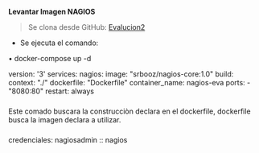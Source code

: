 **Levantar Imagen NAGIOS**

> Se clona desde GitHub:
[Evalucion2](https://github.com/jalegrias/evalucion2.git)

- Se ejecuta el comando:

•⁠  ⁠docker-compose up -d

version: '3'
services:
  nagios:
    image: "srbooz/nagios-core:1.0"
    build: 
      context: "./"
      dockerfile: "Dockerfile"
    container_name: nagios-eva
    ports:
      - "8080:80"
    restart: always

###   

Este comado buscara la construcciòn declara en el dockerfile,
dockerfile busca la imagen declara a utilizar.

###
credenciales:
nagiosadmin :: nagios
